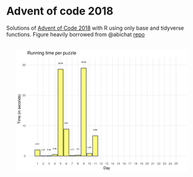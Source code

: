 
Advent of code 2018
===================

Solutions of [Advent of Code 2018](https://adventofcode.com/2018) with R using only base and tidyverse functions. Figure heavily borrowed from @abichat [repo](https://github.com/abichat/adventofcode2018)

<br>

<img src="README_files/figure-markdown_github/plottime-1.png" width="90%" style="display: block; margin: auto;" />
